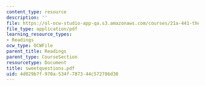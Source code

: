 ```yaml
---
content_type: resource
description: ''
file: https://ol-ocw-studio-app-qa.s3.amazonaws.com/courses/21a-441-the-conquest-of-america-spring-2004/4d029b7f970a534f787344c572786d38_sweetquestions.pdf
file_type: application/pdf
learning_resource_types:
- Readings
ocw_type: OCWFile
parent_title: Readings
parent_type: CourseSection
resourcetype: Document
title: sweetquestions.pdf
uid: 4d029b7f-970a-534f-7873-44c572786d38
---
```

